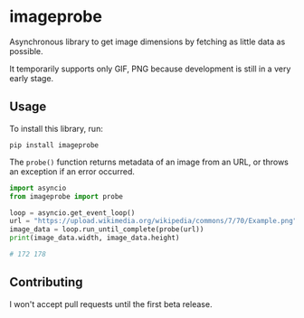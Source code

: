 # imageprobe

Asynchronous library to get image dimensions by fetching as little data as possible.

It temporarily supports only GIF, PNG because development is still in a very early stage.

## Usage

To install this library, run:

    pip install imageprobe

The `probe()` function returns metadata of an image from an URL, or throws an exception if an error occurred.

```python
import asyncio
from imageprobe import probe

loop = asyncio.get_event_loop()
url = "https://upload.wikimedia.org/wikipedia/commons/7/70/Example.png"
image_data = loop.run_until_complete(probe(url))
print(image_data.width, image_data.height)

# 172 178
```

## Contributing

I won't accept pull requests until the first beta release.
